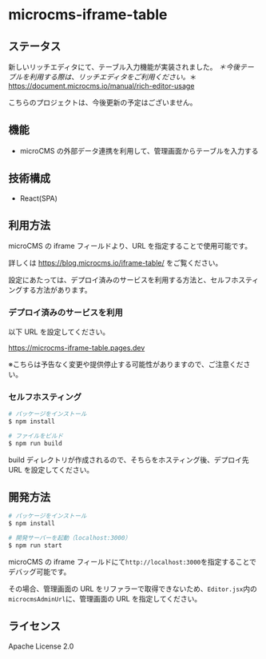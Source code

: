 # microcms-iframe-table

## ステータス
新しいリッチエディタにて、テーブル入力機能が実装されました。
*＊今後テーブルを利用する際は、リッチエディタをご利用ください。*＊
https://document.microcms.io/manual/rich-editor-usage

こちらのプロジェクトは、今後更新の予定はございません。

## 機能

- microCMS の外部データ連携を利用して、管理画面からテーブルを入力する

## 技術構成

- React(SPA)

## 利用方法

microCMS の iframe フィールドより、URL を指定することで使用可能です。

詳しくは https://blog.microcms.io/iframe-table/ をご覧ください。

設定にあたっては、デプロイ済みのサービスを利用する方法と、セルフホスティングする方法があります。

### デプロイ済みのサービスを利用

以下 URL を設定してください。

https://microcms-iframe-table.pages.dev

※こちらは予告なく変更や提供停止する可能性がありますので、ご注意ください。

### セルフホスティング

```bash
# パッケージをインストール
$ npm install

# ファイルをビルド
$ npm run build
```

build ディレクトリが作成されるので、そちらをホスティング後、デプロイ先 URL を設定してください。

## 開発方法

```bash
# パッケージをインストール
$ npm install

# 開発サーバーを起動（localhost:3000）
$ npm run start
```

microCMS の iframe フィールドにて`http://localhost:3000`を指定することでデバッグ可能です。

その場合、管理画面の URL をリファラーで取得できないため、`Editor.jsx`内の`microcmsAdminUrl`に、管理画面の URL を指定してください。

## ライセンス

Apache License 2.0
